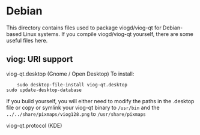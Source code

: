 
Debian
====================
This directory contains files used to package viogd/viog-qt
for Debian-based Linux systems. If you compile viogd/viog-qt yourself, there are some useful files here.

## viog: URI support ##


viog-qt.desktop  (Gnome / Open Desktop)
To install:

        sudo desktop-file-install viog-qt.desktop
	sudo update-desktop-database

If you build yourself, you will either need to modify the paths in
the .desktop file or copy or symlink your viog-qt binary to `/usr/bin`
and the `../../share/pixmaps/viog128.png` to `/usr/share/pixmaps`

viog-qt.protocol (KDE)

